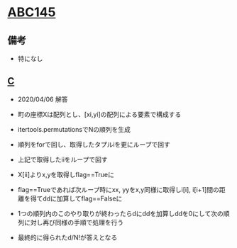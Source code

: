 # [ABC145](https://atcoder.jp/contests/abc145)

## 備考

- 特になし

## [C](https://atcoder.jp/contests/abc145/tasks/abc145_c)

- 2020/04/06 解答

- 町の座標Xは配列とし、[xi,yi]の配列による要素で構成する
- itertools.permutationsでNの順列を生成
- 順列をforで回し、取得したタプルiを更にループで回す
- 上記で取得したiiをループで回す
- X[ii]よりx,yを取得しflag==Trueに
- flag==Trueであれば次ループ時にxx, yyをx,y同様に取得しi[i], i[i+1]間の距離を得てddに加算してflag==Falseに
- 1つの順列内のこのやり取りが終わったらdにddを加算しddを0にして次の順列に対し再び同様の手順で処理を行う
- 最終的に得られたd/N!が答えとなる
